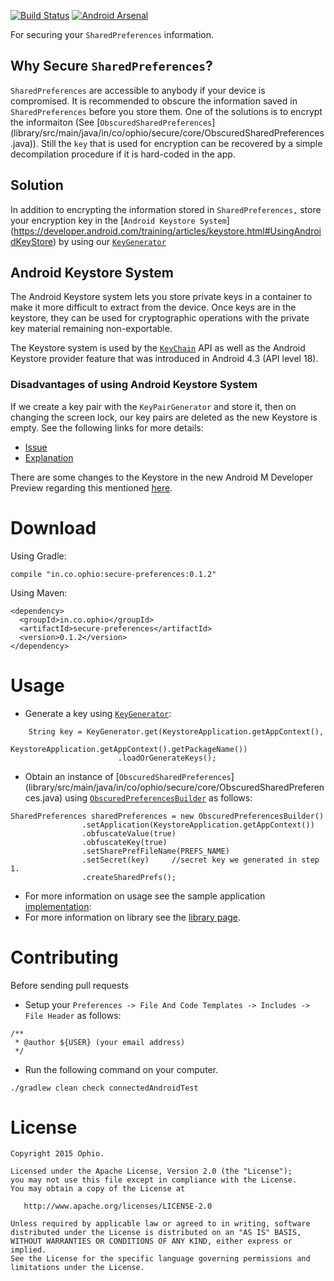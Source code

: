 [![Build Status](https://travis-ci.org/ophio/secure-preferences.svg?branch=develop)](https://travis-ci.org/ophio/secure-preferences)
[![Android Arsenal](https://img.shields.io/badge/Android%20Arsenal-secure--preferences-green.svg)](https://android-arsenal.com/details/1/2051)

For securing your `SharedPreferences` information. 

## Why Secure `SharedPreferences`?
`SharedPreferences` are accessible to anybody if your device is compromised. It is recommended to obscure the information saved in `SharedPreferences` before you store them. One of the solutions is to encrypt the informaiton (See [`ObscuredSharedPreferences`] (library/src/main/java/in/co/ophio/secure/core/ObscuredSharedPreferences.java)). Still the `key` that is used for encryption can be recovered by a simple decompilation procedure if it is hard-coded in the app. 

## Solution
In addition to encrypting the information stored in `SharedPreferences,`  store your encryption key in the [`Android Keystore System`] (https://developer.android.com/training/articles/keystore.html#UsingAndroidKeyStore) by using our [`KeyGenerator`](library/src/main/java/in/co/ophio/secure/core/KeyStoreKeyGenerator.java)

## Android Keystore System
The Android Keystore system lets you store private keys in a container to make it more difficult to extract from the device. Once keys are in the keystore, they can be used for cryptographic operations with the private key material remaining non-exportable.

The Keystore system is used by the [`KeyChain`](https://developer.android.com/reference/android/security/KeyChain.html) API as well as the Android Keystore provider feature that was introduced in Android 4.3 (API level 18).

### Disadvantages of using Android Keystore System
If we create a key pair with the `KeyPairGenerator` and store it, then on changing the screen lock, our key pairs are deleted as the new Keystore is empty. See the following links for more details:

- [Issue](https://code.google.com/p/android/issues/detail?id=61989)
- [Explanation](http://doridori.github.io/android-security-the%20forgetful-keystore/#sthash.1opaRvjY.dpbs)

There are some changes to the Keystore in the new Android M Developer Preview regarding this mentioned [here](https://developer.android.com/preview/behavior-changes.html#behavior-keystore).

# Download
Using Gradle:

```
compile "in.co.ophio:secure-preferences:0.1.2"
```

Using Maven:

```
<dependency>
  <groupId>in.co.ophio</groupId>
  <artifactId>secure-preferences</artifactId>
  <version>0.1.2</version>
</dependency>
```

# Usage

* Generate a key using [`KeyGenerator`](library/src/main/java/in/co/ophio/secure/core/KeyStoreKeyGenerator.java):

```
	String key = KeyGenerator.get(KeystoreApplication.getAppContext(),
					KeystoreApplication.getAppContext().getPackageName())
						.loadOrGenerateKeys();
```

* Obtain an instance of [`ObscuredSharedPreferences`] (library/src/main/java/in/co/ophio/secure/core/ObscuredSharedPreferences.java) using [`ObscuredPreferencesBuilder`](library/src/main/java/in/co/ophio/secure/core/ObscuredPreferencesBuilder.java) as follows:

```
SharedPreferences sharedPreferences = new ObscuredPreferencesBuilder()
                .setApplication(KeystoreApplication.getAppContext())
                .obfuscateValue(true)
                .obfuscateKey(true)
                .setSharePrefFileName(PREFS_NAME)
                .setSecret(key)		//secret key we generated in step 1.
                .createSharedPrefs();
```

* For more information on usage see the sample application [implementation](sample/src/main/java/in/co/ophio/secure/sample/util/KeystoreAccountUtils.java):
* For more information on library see the [library page](library/).

# Contributing

Before sending pull requests

* Setup your `Preferences -> File And Code Templates -> Includes -> ` `File Header` as follows:

```
/**
 * @author ${USER} (your email address)
 */
```
*  Run the following command on your computer.

```
./gradlew clean check connectedAndroidTest
```

# License

```
Copyright 2015 Ophio.

Licensed under the Apache License, Version 2.0 (the "License");
you may not use this file except in compliance with the License.
You may obtain a copy of the License at

   http://www.apache.org/licenses/LICENSE-2.0

Unless required by applicable law or agreed to in writing, software
distributed under the License is distributed on an "AS IS" BASIS,
WITHOUT WARRANTIES OR CONDITIONS OF ANY KIND, either express or implied.
See the License for the specific language governing permissions and
limitations under the License.
```
